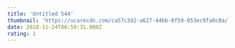 ```yaml
---
title: 'Untitled 544'
thumbnail: 'https://ucarecdn.com/ca57c3d2-a627-44bb-8f59-953ec9fa0c0a/'
date: 2018-11-24T06:59:31.000Z
rating: 1
---
```


